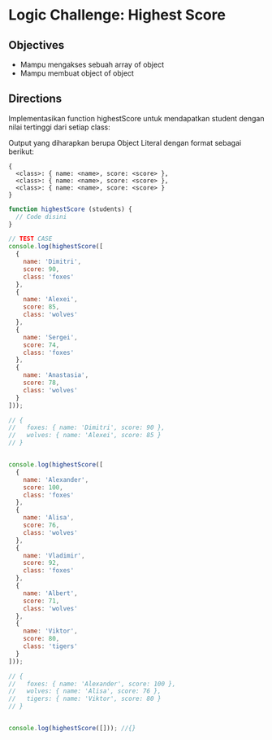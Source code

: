 # Logic Challenge: Highest Score

## Objectives
- Mampu mengakses sebuah array of object
- Mampu membuat object of object

## Directions

Implementasikan function highestScore untuk mendapatkan student dengan nilai tertinggi dari setiap class:

Output yang diharapkan berupa Object Literal dengan format sebagai berikut:
```
{
  <class>: { name: <name>, score: <score> },
  <class>: { name: <name>, score: <score> },
  <class>: { name: <name>, score: <score> }
}
```


```JavaScript
function highestScore (students) {
  // Code disini
}

// TEST CASE
console.log(highestScore([
  {
    name: 'Dimitri',
    score: 90,
    class: 'foxes'
  },
  {
    name: 'Alexei',
    score: 85,
    class: 'wolves'
  },
  {
    name: 'Sergei',
    score: 74,
    class: 'foxes'
  },
  {
    name: 'Anastasia',
    score: 78,
    class: 'wolves'
  }
]));

// {
//   foxes: { name: 'Dimitri', score: 90 },
//   wolves: { name: 'Alexei', score: 85 }
// }


console.log(highestScore([
  {
    name: 'Alexander',
    score: 100,
    class: 'foxes'
  },
  {
    name: 'Alisa',
    score: 76,
    class: 'wolves'
  },
  {
    name: 'Vladimir',
    score: 92,
    class: 'foxes'
  },
  {
    name: 'Albert',
    score: 71,
    class: 'wolves'
  },
  {
    name: 'Viktor',
    score: 80,
    class: 'tigers'
  }
]));

// {
//   foxes: { name: 'Alexander', score: 100 },
//   wolves: { name: 'Alisa', score: 76 },
//   tigers: { name: 'Viktor', score: 80 }
// }


console.log(highestScore([])); //{}

```
